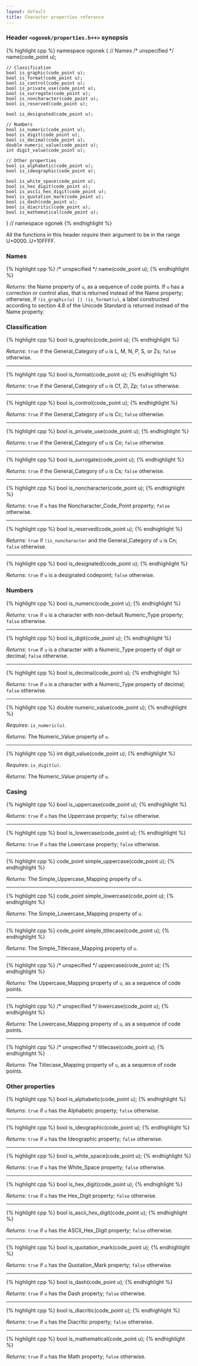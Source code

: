 ```yaml
---
layout: default
title: Character properties reference
---
```


### Header `<ogonek/properties.h++>` synopsis

{% highlight cpp %}
namespace ogonek {
    // Names
    /* unspecified */ name(code_point u);

    // Classification
    bool is_graphic(code_point u);
    bool is_format(code_point u);
    bool is_control(code_point u);
    bool is_private_use(code_point u);
    bool is_surrogate(code_point u);
    bool is_noncharacter(code_point u);
    bool is_reserved(code_point u);

    bool is_designated(code_point u);

    // Numbers
    bool is_numeric(code_point u);
    bool is_digit(code_point u);
    bool is_decimal(code_point u);
    double numeric_value(code_point u);
    int digit_value(code_point u);

    // Other properties
    bool is_alphabetic(code_point u);
    bool is_ideographic(code_point u);

    bool is_white_space(code_point u);
    bool is_hex_digit(code_point u);
    bool is_ascii_hex_digit(code_point u);
    bool is_quotation_mark(code_point u);
    bool is_dash(code_point u);
    bool is_diacritic(code_point u);
    bool is_mathematical(code_point u);
} // namespace ogonek
{% endhighlight %}

All the functions in this header *require* their argument to be in the range
U+0000..U+10FFFF.

### Names

{% highlight cpp %}
/* unspecified */ name(code_point u);
{% endhighlight %}

*Returns*: the Name property of `u`, as a sequence of code points. If `u` has a
correction or control alias, that is returned instead of the Name property;
otherwise, if `!is_graphic(u) || !is_format(u)`, a label constructed according
to section 4.8 of the Unicode Standard is returned instead of the Name property.

### Classification

{% highlight cpp %}
bool is_graphic(code_point u);
{% endhighlight %}

*Returns*: `true` if the General\_Category of `u` is L, M, N, P, S, or Zs;
`false` otherwise.

---

{% highlight cpp %}
bool is_format(code_point u);
{% endhighlight %}

*Returns*: `true` if the General\_Category of `u` is Cf, Zl, Zp; `false`
otherwise.

---

{% highlight cpp %}
bool is_control(code_point u);
{% endhighlight %}

*Returns*: `true` if the General\_Category of `u` is Cc; `false` otherwise.

---

{% highlight cpp %}
bool is_private_use(code_point u);
{% endhighlight %}

*Returns*: `true` if the General\_Category of `u` is Co; `false` otherwise.

---

{% highlight cpp %}
bool is_surrogate(code_point u);
{% endhighlight %}

*Returns*: `true` if the General\_Category of `u` is Cs; `false` otherwise.

---

{% highlight cpp %}
bool is_noncharacter(code_point u);
{% endhighlight %}

*Returns*: `true` if `u` has the Noncharacter\_Code\_Point property; `false`
otherwise.

---

{% highlight cpp %}
bool is_reserved(code_point u);
{% endhighlight %}

*Returns*: `true` if `!is_noncharacter` and the General\_Category of `u` is Cn;
`false` otherwise.

---

{% highlight cpp %}
bool is_designated(code_point u);
{% endhighlight %}

*Returns*: `true` if `u` is a designated codepoint; `false` otherwise.

### Numbers

{% highlight cpp %}
bool is_numeric(code_point u);
{% endhighlight %}

*Returns*: `true` if `u` is a character with non-default Numeric\_Type property;
`false` otherwise.

---

{% highlight cpp %}
bool is_digit(code_point u);
{% endhighlight %}

*Returns*: `true` if `u` is a character with a Numeric\_Type property of digit
or decimal; `false` otherwise.

---

{% highlight cpp %}
bool is_decimal(code_point u);
{% endhighlight %}

*Returns*: `true` if `u` is a character with a Numeric\_Type property of
decimal; `false` otherwise.

---

{% highlight cpp %}
double numeric_value(code_point u);
{% endhighlight %}

*Requires*: `is_numeric(u)`.

*Returns*: The Numeric\_Value property of `u`.

---

{% highlight cpp %}
int digit_value(code_point u);
{% endhighlight %}

*Requires*: `is_digit(u)`.

*Returns*: The Numeric\_Value property of `u`.

### Casing

{% highlight cpp %}
bool is_uppercase(code_point u);
{% endhighlight %}

*Returns*: `true` if `u` has the Uppercase property; `false` otherwise.

---

{% highlight cpp %}
bool is_lowercase(code_point u);
{% endhighlight %}

*Returns*: `true` if `u` has the Lowercase property; `false` otherwise.

---

{% highlight cpp %}
code_point simple_uppercase(code_point u);
{% endhighlight %}

*Returns*: The Simple\_Uppercase\_Mapping property of `u`.

---

{% highlight cpp %}
code_point simple_lowercase(code_point u);
{% endhighlight %}

*Returns*: The Simple\_Lowercase\_Mapping property of `u`.

---

{% highlight cpp %}
code_point simple_titlecase(code_point u);
{% endhighlight %}

*Returns*: The Simple\_Titlecase\_Mapping property of `u`.

---

{% highlight cpp %}
/* unspecified */ uppercase(code_point u);
{% endhighlight %}

*Returns*: The Uppercase\_Mapping property of `u`, as a sequence of code
points.

---

{% highlight cpp %}
/* unspecified */ lowercase(code_point u);
{% endhighlight %}

*Returns*: The Lowercase\_Mapping property of `u`, as a sequence of code
points.

---

{% highlight cpp %}
/* unspecified */ titlecase(code_point u);
{% endhighlight %}

*Returns*: The Titlecase\_Mapping property of `u`, as a sequence of code
points.

### Other properties

{% highlight cpp %}
bool is_alphabetic(code_point u);
{% endhighlight %}

*Returns*: `true` if `u` has the Alphabetic property; `false` otherwise.

---

{% highlight cpp %}
bool is_ideographic(code_point u);
{% endhighlight %}

*Returns*: `true` if `u` has the Ideographic property; `false` otherwise.

---

{% highlight cpp %}
bool is_white_space(code_point u);
{% endhighlight %}

*Returns*: `true` if `u` has the White\_Space property; `false` otherwise.

---

{% highlight cpp %}
bool is_hex_digit(code_point u);
{% endhighlight %}

*Returns*: `true` if `u` has the Hex\_Digit property; `false` otherwise.

---

{% highlight cpp %}
bool is_ascii_hex_digit(code_point u);
{% endhighlight %}

*Returns*: `true` if `u` has the ASCII\_Hex\_Digit property; `false` otherwise.

---

{% highlight cpp %}
bool is_quotation_mark(code_point u);
{% endhighlight %}

*Returns*: `true` if `u` has the Quotation\_Mark property; `false` otherwise.

---

{% highlight cpp %}
bool is_dash(code_point u);
{% endhighlight %}

*Returns*: `true` if `u` has the Dash property; `false` otherwise.

---

{% highlight cpp %}
bool is_diacritic(code_point u);
{% endhighlight %}

*Returns*: `true` if `u` has the Diacritic property; `false` otherwise.

---

{% highlight cpp %}
bool is_mathematical(code_point u);
{% endhighlight %}

*Returns*: `true` if `u` has the Math property; `false` otherwise.

